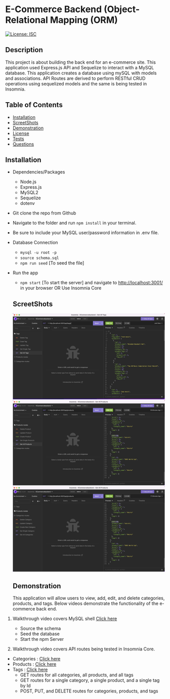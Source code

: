 # E-Commerce Backend (Object-Relational Mapping (ORM)

[![License: ISC](https://img.shields.io/badge/License-ISC-blue.svg)](https://opensource.org/licenses/ISC)

## Description

This project is about building the back end for an e-commerce site. This application used Express.js API and Sequelize to interact with a MySQL database. This application creates a database using mySQL with models and associations. API Routes are derived to perform RESTful CRUD operations using sequelized models and the same is being tested in Insomnia.

## Table of Contents

- [Installation](#installation)
- [ScreetShots](#ScreenShots)
- [Demonstration](#Demonstration)
- [License](#license)
- [Tests](#tests)
- [Questions](#questions)

## Installation

- Dependencies/Packages
  - Node.js
  - Express.js
  - MySQL2
  - Sequelize
  - dotenv
- Git clone the repo from Github
- Navigate to the folder and run `npm install` in your terminal.
- Be sure to include your MySQL user/password information in .env file.
- Database Connection
  - `mysql -u root -p`
  - `source schema.sql`
  - `npm run seed` [To seed the file]
- Run the app

  - `npm start` [To start the server] and navigate to <http://localhost:3001/> in your browser OR Use Insomnia Core

  ## ScreetShots

  ![](./Assets/Images/Tag%20Route%20Pic.jpg)
  ![](./Assets/Images/Product%20Routes%20Pic.jpg)
  ![](./Assets/Images/Category%20Routes%20Pic.jpg)

  ## Demonstration

  This application will allow users to view, add, edit, and delete categories, products, and tags. Below videos demonstrate the functionality of the e-commerce back end.

1. Walkthrough video covers MySQL shell [Click here](https://drive.google.com/file/d/1jSVyuvTZGab8mSt78HyyLasmOV9S0cR3/view?usp=sharing)<br>

   - Source the schema <br>
   - Seed the database <br>
   - Start the npm Server

2. Walkthrough video covers API routes being tested in Insomnia Core.

- Categories : [Click here](https://drive.google.com/file/d/1TUBghIW3pE8Jye6t50kF33U0kzs4mqTK/view?usp=sharing)<br>
- Products : [Click here](https://drive.google.com/file/d/1YsJXXlATRk_Q_KfYsUsWnrLYV3aOyy_n/view?usp=sharing)<br>
- Tags : [Click here](https://drive.google.com/file/d/1UsyYfdT3S_7iPmvn0V4x5pKh0oRvla14/view?usp=sharing)<br>
  - GET routes for all categories, all products, and all tags <br>
  - GET routes for a single category, a single product, and a single tag by Id<br>
  - POST, PUT, and DELETE routes for categories, products, and tags
